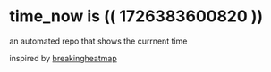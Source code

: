 # time_now is (( 1726383600820 ))

an automated repo that shows the currnent time

inspired by [breakingheatmap](https://github.com/breakingheatmap/breakingheatmap)